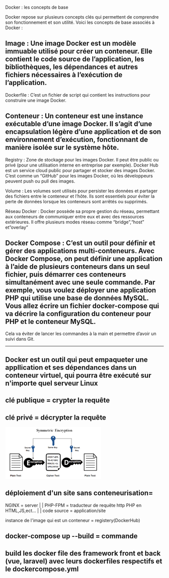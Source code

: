 Docker : les concepts de base

Docker repose sur plusieurs concepts clés qui permettent de comprendre son fonctionnement et son utilité. Voici les concepts de base associés à Docker :

Image : Une image Docker est un modèle immuable utilisé pour créer un conteneur. Elle contient le code source de l’application, les bibliothèques, les dépendances et autres fichiers nécessaires à l’exécution de l’application.
---------

Dockerfile : C’est un fichier de script qui contient les instructions pour construire une image Docker.

Conteneur : Un conteneur est une instance exécutable d’une image Docker. Il s’agit d’une encapsulation légère d’une application et de son environnement d’exécution, fonctionnant de manière isolée sur le système hôte.
-

Registry : Zone de stockage pour les images Docker. Il peut être public ou privé (pour une utilisation interne en entreprise par exemple). Docker Hub est un service cloud public pour partager et stocker des images Docker. C’est comme un “GitHub” pour les images Docker, où les développeurs peuvent push ou pull des images.

Volume : Les volumes sont utilisés pour persister les données et partager des fichiers entre le conteneur et l’hôte. Ils sont essentiels pour éviter la perte de données lorsque les conteneurs sont arrêtés ou supprimés.

Réseau Docker : Docker possède sa propre gestion du réseau, permettant aux conteneurs de communiquer entre eux et avec des ressources extérieures. Il offre plusieurs modes réseau comme “bridge”,“host” et”overlay”

Docker Compose : C’est un outil pour définir et gérer des applications multi-conteneurs. Avec Docker Compose, on peut définir une application à l’aide de plusieurs conteneurs dans un seul fichier, puis démarrer ces conteneurs simultanément avec une seule commande. Par exemple, vous voulez déployer une application PHP qui utilise une base de données MySQL. Vous allez écrire un fichier docker-compose qui va décrire la configuration du conteneur pour PHP et le conteneur MySQL.
--------

Cela va éviter de lancer les commandes à la main et permettre d’avoir un suivi dans Git.

---------------

Docker est un outil qui peut empaqueter une appllication et ses dépendances dans un conteneur virtuel, qui pourra être exécuté sur n'importe quel serveur Linux
--------

clé publique = crypter la requête
----

clé privé = décrypter la requête
-------------

![img.png](img.png)

déploiement d'un site sans conteneurisation=
---

NGINX = server
   |
   |
PHP-FPM = traducteur de requête http PHP en HTML,JS,ect...
   |
   |
code source = application/site

instance de l'image qui est un conteneur = registery(DockerHub) 

docker-compose up --build = commande
-
build les docker file des framework front et back (vue, laravel) avec leurs dockerfiles respectifs et le dockercompose.yml
---